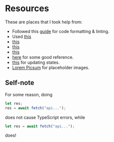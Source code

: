 # Resources

These are places that I took help from:

- Followed this [guide](https://blog.jarrodwatts.com/nextjs-eslint-prettier-husky) for code formatting & linting.
- Used [this](https://stackoverflow.com/a/64517088)
- [this](https://stackoverflow.com/questions/53715465/can-i-set-state-inside-a-useeffect-hook)
- [this](https://stackoverflow.com/a/66071205)
- [this](https://stackoverflow.com/a/51432223)
- [here](https://levelup.gitconnected.com/how-to-build-a-spotify-player-with-react-in-15-minutes-7e01991bc4b6) for some good reference.
- [this](https://learn.co/lessons/react-updating-state) for updating states.
- [Lorem Picsum](https://picsum.photos/) for placeholder images.

## Self-note

For some reason, doing

```jsx
let res;
res = await fetch("api...");
```

does not cause TypeScript errors, while

```jsx
let res = await fetch("api...");
```

does!
